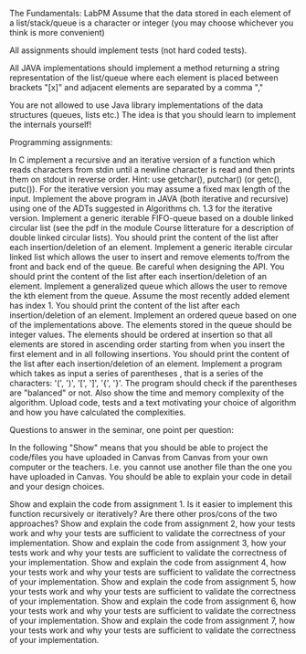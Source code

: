 The Fundamentals: LabPM
Assume that the data stored in each element of a list/stack/queue is a character or integer (you may choose whichever you think is more convenient)

All assignments should implement tests (not hard coded tests).

All JAVA implementations should implement a method returning a string representation of the list/queue where each element is placed between brackets "[x]" and adjacent elements are separated by a comma ","

You are not allowed to use Java library implementations of the data structures (queues, lists etc.) The idea is that you should learn to implement the internals yourself!

Programming assignments:

In C implement a recursive and an iterative version of a function which reads characters from stdin until a newline character is read and then prints them on stdout in reverse order. Hint: use getchar(), putchar() (or getc(), putc()). For the iterative version you may assume a fixed max length of the input.
Implement the above program in JAVA (both iterative and recursive) using one of the ADTs suggested in Algorithms ch. 1.3 for the iterative version.
Implement a generic iterable FIFO-queue based on a double linked circular list (see the pdf in the module Course litterature for a description of double linked circular lists). You should print the content of the list after each insertion/deletion of an element.
Implement a generic iterable circular linked list which allows the user to insert and remove elements to/from the front and back end of the queue. Be careful when designing the API. You should print the content of the list after each insertion/deletion of an element.
Implement a generalized queue which allows the user to remove the kth element from the queue. Assume the most recently added element has index 1. You should print the content of the list after each insertion/deletion of an element.
Implement an ordered queue based on one of the implementations above. The elements stored in the queue should be integer values. The elements should be ordered at insertion so that all elements are stored in ascending order starting from when you insert the first element and in all following insertions. You should print the content of the list after each insertion/deletion of an element.
Implement a program which takes as input a series of parentheses , that is a series of the characters: '(', ')', '[', ']', '{', '}'. The program should check if the parentheses are "balanced" or not. Also show the time and memory complexity of the algorithm.
Upload code, tests and a text motivating your choice of algorithm and how you have calculated the complexities.

Questions to answer in the seminar, one point per question:

In the following "Show" means that you should be able to project the code/files you have uploaded in Canvas from Canvas from your own computer or the teachers. I.e. you cannot use another file than the one you have uploaded in Canvas. You should be able to explain your code in detail and your design choices.

Show and explain the code from assignment 1. Is it easier to implement this function recursively or iteratively? Are there other pros/cons of the two approaches?
Show and explain the code from assignment 2, how your tests work and why your tests are sufficient to validate the correctness of your implementation.
Show and explain the code from assignment 3, how your tests work and why your tests are sufficient to validate the correctness of your implementation.
Show and explain the code from assignment 4, how your tests work and why your tests are sufficient to validate the correctness of your implementation.
Show and explain the code from assignment 5, how your tests work and why your tests are sufficient to validate the correctness of your implementation.
Show and explain the code from assignment 6, how your tests work and why your tests are sufficient to validate the correctness of your implementation.
Show and explain the code from assignment 7, how your tests work and why your tests are sufficient to validate the correctness of your implementation.